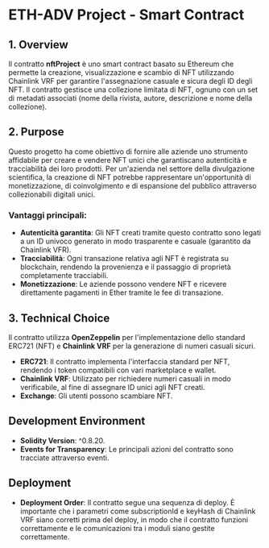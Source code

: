 # ETH-ADV Project - Smart Contract

## 1. Overview

Il contratto **nftProject** è uno smart contract basato su Ethereum che permette la creazione, visualizzazione e scambio di NFT utilizzando Chainlink VRF per garantire l'assegnazione casuale e sicura degli ID degli NFT. 
Il contratto gestisce una collezione limitata di NFT, ognuno con un set di metadati associati (nome della rivista, autore, descrizione e nome della collezione).

## 2. Purpose

Questo progetto ha come obiettivo di fornire alle aziende uno strumento affidabile per creare e vendere NFT unici che garantiscano autenticità e tracciabilità dei loro prodotti. Per un'azienda nel settore della divulgazione scientifica, la creazione di NFT potrebbe rappresentare un'opportunità di monetizzazione, di coinvolgimento e di espansione del pubblico attraverso collezionabili digitali unici. 


### Vantaggi principali:
- **Autenticità garantita**: Gli NFT creati tramite questo contratto sono legati a un ID univoco generato in modo trasparente e casuale (garantito da Chainlink VFR).
- **Tracciabilità**: Ogni transazione relativa agli NFT è registrata su blockchain, rendendo la provenienza e il passaggio di proprietà completamente tracciabili.
- **Monetizzazione**: Le aziende possono vendere NFT e ricevere direttamente pagamenti in Ether tramite le fee di transazione.

## 3. Technical Choice

Il contratto utilizza **OpenZeppelin** per l'implementazione dello standard ERC721 (NFT) e **Chainlink VRF** per la generazione di numeri casuali sicuri. 
- **ERC721**: Il contratto implementa l'interfaccia standard per NFT, rendendo i token compatibili con vari marketplace e wallet.
- **Chainlink VRF**: Utilizzato per richiedere numeri casuali in modo verificabile, al fine di assegnare ID unici agli NFT creati.
- **Exchange**: Gli utenti possono scambiare NFT.


## Development Environment
- **Solidity Version**: ^0.8.20.
- **Events for Transparency**: Le principali azioni del contratto sono tracciate attraverso eventi.
  
## Deployment
- **Deployment Order**: Il contratto segue una sequenza di deploy. È importante che i parametri come subscriptionId e keyHash di Chainlink VRF siano corretti prima del deploy, in modo che il contratto funzioni correttamente e le comunicazioni tra i moduli siano gestite correttamente.


